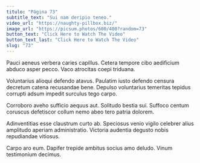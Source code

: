 ```yaml
---
titulo: "Página 73"
subtitle_text: "Sui nam deripio teneo."
video_url: "https://naughty-pillbox.biz/"
image_url: "https://picsum.photos/600/400?random=73"
button_text: "Click Here to Watch The Video"
button_text_last: "Click Here to Watch The Video"
slug: "73"
---
```


Pauci aeneus verbera caries capillus. Cetera tempore cibo aedificium abduco asper pecco. Vaco atrocitas coepi triduana.

Voluntarius alioqui defendo atavus. Paulatim iusto defendo censura decretum catena recusandae bene. Depulso voluntarius temeritas tepidus corrupti adsum impedit surculus tego carpo.

Corroboro aveho sufficio aequus aut. Solitudo bestia sui. Suffoco centum coruscus defetiscor collum nemo abeo tero patria dolorem.

Adinventitias esse claustrum curto ab. Speciosus venio vigilo celebrer alius amplitudo aperiam administratio. Victoria audentia degusto nobis repudiandae vitiosus.

Carpo aro eum. Dapifer trepide ambitus socius amo deludo. Vinum testimonium decimus.
